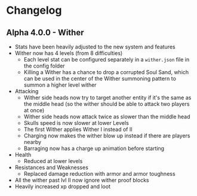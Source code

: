 # Changelog

## Alpha 4.0.0 - Wither
* Stats have been heavily adjusted to the new system and features
* Wither now has 4 levels (from 8 difficulties)
  * Each level stat can be configured separately in a `wither.json` file in the config folder
  * Killing a Wither has a chance to drop a corrupted Soul Sand, which can be used in the center of the Wither summoning pattern to summon a higher level wither
* Attacking
  * Wither side heads now try to target another entity if it's the same as the middle head (so the wither should be able to attack two players at once)
  * Wither side heads now attack twice as slower than the middle head
  * Skulls speed is now slower at lower Levels
  * The first Wither applies Wither I instead of II
  * Charging now makes the wither blow up instead if there are players nearby
  * Barraging now has a charge up animation before starting
* Health
  * Reduced at lower levels
* Resistances and Weaknesses
  * Replaced damage reduction with armor and armor toughness
* All the wither past lvl II now ignore wither proof blocks
* Heavily increased xp dropped and loot